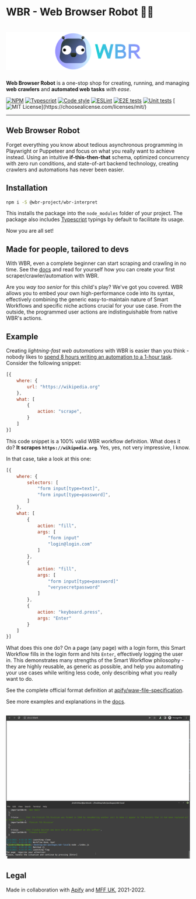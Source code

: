 # WBR - Web Browser Robot 🤖🔮

<h1 align="center">
    <img src="./docs/static/img/logo.svg"/>
</h1>

**Web Browser Robot** is a one-stop shop for creating, running, and managing **web crawlers** and **automated web tasks** _with ease_.

[![NPM](https://img.shields.io/npm/v/@wbr-project/wbr-interpret?logo=npm)](https://www.npmjs.com/package/@wbr-project/wbr-interpret)
[![Typescript](https://img.shields.io/npm/types/@wbr-project/wbr-interpret?logo=typescript&)](https://www.npmjs.com/package/@wbr-project/wbr-interpret)
[![Code style](https://img.shields.io/static/v1?label=Code%20style&message=Airbnb&color=salmon&logo=airbnb&)](https://github.com/airbnb/javascript)
[![ESLint](https://img.shields.io/github/workflow/status/barjin/wbr/ESLint?label=ESLint&logo=eslint&)](https://github.com/barjin/wbr/actions/workflows/eslint-linter.yml)
[![E2E tests](https://img.shields.io/github/workflow/status/barjin/wbr/Build%20and%20run%20E2E%20tests?label=E2E%20Tests&logo=jest&)](https://github.com/barjin/wbr/actions/workflows/e2e-tests.yml)
[![Unit tests](https://img.shields.io/github/workflow/status/barjin/wbr/Build%20and%20run%20unit%20tests?label=Tests&logo=jest&)](https://github.com/barjin/wbr/actions/workflows/unit-tests.yml)
[![MIT License](https://img.shields.io/github/license/barjin/wbr?)](https://choosealicense.com/licenses/mit/)
___

## Web Browser Robot

Forget everything you know about tedious asynchronous programming in Playwright or Puppeteer and focus on what you really want to achieve instead. Using an intuitive **if-this-then-that** schema, optimized concurrency with zero run conditions, and state-of-art backend technology, creating crawlers and automations has never been easier.

## Installation
```bash
npm i -S @wbr-project/wbr-interpret
```

This installs the package into the `node_modules` folder of your project. The package also includes [Typescript](https://www.typescriptlang.org/) typings by default to facilitate its usage.

Now you are all set!

## Made for people, tailored to devs

With WBR, even a complete beginner can start scraping and crawling in no time. See the [docs](./docs/) and read for yourself how you can create your first scraper/crawler/automation with WBR.

Are you *way too senior* for this child's play? We've got you covered. WBR allows you to embed your own high-performance code into its syntax, effectively combining the generic easy-to-maintain nature of Smart Workflows and specific niche actions crucial for your use case. From the outside, the programmed user actions are indistinguishable from native WBR's actions. 

## Example

Creating _lightning-fast web automations_ with WBR is easier than you think - nobody likes to [spend 8 hours writing an automation to a 1-hour task](https://xkcd.com/1319/). Consider the following snippet:

```javascript
[{
    where: {
        url: "https://wikipedia.org"
    },
    what: [
        {
            action: "scrape",
        }
    ]
}]
```

This code snippet is a 100% valid WBR workflow definition. What does it do? **It scrapes `https://wikipedia.org`**. Yes, yes, not very impressive, I know. 

In that case, take a look at this one:

```javascript
[{
    where: {
        selectors: [
            "form input[type=text]",
            "form input[type=password]",
        ]
    },
    what: [
        {
            action: "fill",
            args: [
                "form input"
                "login@login.com"
            ]
        },
        {
            action: "fill",
            args: [
                "form input[type=password]"
                "verysecretpassword"
            ]
        },
        {
            action: "keyboard.press",
            args: "Enter"
        }
    ]
}]
```

What does this one do? On a page (any page) with a login form, this Smart Workflow fills in the login form and hits `Enter`, effectively logging the user in. This demonstrates many strengths of the Smart Workflow philosophy - they are highly reusable, as generic as possible, and help you automating your use cases while writing less code, only describing what you really want to do.


See the complete official format definition at [apify/waw-file-specification](https://github.com/apify/waw-file-specification).

See more examples and explanations in the [docs](./docs/).

<h2 align="center">
    <img src="./docs/wbr-interpret/static/img/wikipedia_scraper.gif"/>
</h2>

## Legal 

Made in collaboration with [Apify](https://apify.com/) and [MFF UK](https://mff.cuni.cz), 2021-2022.

